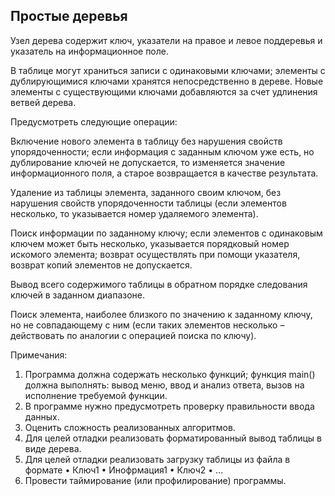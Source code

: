 ##                Простые деревья

Узел дерева содержит ключ, указатели на правое и левое поддеревья и указатель на информационное поле.

В таблице могут храниться записи с одинаковыми ключами; элементы с дублирующимися ключами  хранятся непосредственно в дереве. Новые элементы с существующими ключами добавляются за счет удлинения ветвей дерева.

Предусмотреть следующие операции:

Включение нового элемента в таблицу без нарушения свойств упорядоченности; если информация с заданным ключом уже есть, но дублирование ключей не допускается, то изменяется значение информационного поля, а старое возвращается в качестве результата.

Удаление  из  таблицы  элемента, заданного своим ключом, без нарушения свойств упорядоченности таблицы (если элементов несколько, то указывается номер удаляемого элемента).

Поиск информации по заданному ключу; если элементов с одинаковым ключем может быть несколько, указывается порядковый номер искомого элемента; возврат осуществлять при помощи указателя, возврат копий элементов не допускается.

Вывод всего содержимого таблицы в обратном порядке следования ключей в заданном диапазоне.

Поиск элемента, наиболее близкого по значению к заданному ключу, но не  совпадающему с ним (если таких элементов несколько – действовать по аналогии с операцией поиска по ключу).

Примечания:
1. Программа  должна  содержать несколько функций;  функция main() должна выполнять: вывод меню, ввод и анализ  ответа,  вызов  на исполнение требуемой функции.
2. В программе нужно предусмотреть проверку правильности ввода данных.
3. Оценить сложность реализованных алгоритмов.
4. Для целей отладки реализовать форматированный вывод таблицы в виде дерева.
5. Для целей отладки реализовать загрузку таблицы из файла в формате
   • Ключ1
   • Инофрмация1
   • Ключ2
   • …
6. Провести таймирование (или профилирование) программы.
